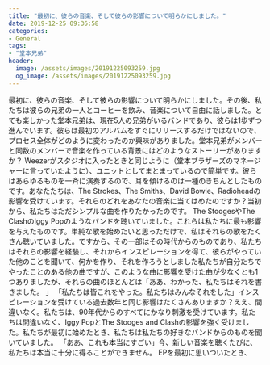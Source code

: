 ```yaml
---
title: "最初に、彼らの音楽、そして彼らの影響について明らかにしました。"
date: 2019-12-25 09:36:58
categories:
- General
tags:
- "堂本兄弟"
header:
  image: /assets/images/20191225093259.jpg
  og_image: /assets/images/20191225093259.jpg
---
```


最初に、彼らの音楽、そして彼らの影響について明らかにしました。その後、私たちは彼らの兄弟の一人とコーヒーを飲み、音楽について自由に話しました。とても楽しかった堂本兄弟は、現在5人の兄弟がいるバンドであり、彼らは1歩ずつ進んでいます。彼らは最初のアルバムをすぐにリリースするだけではないので、プロセス全体がどのように変わったのか興味がありました。堂本兄弟がメンバーと同数のメンバーで音楽を作っている背景にはどのようなストーリーがありますか？ Weezerがスタジオに入ったときと同じように（堂本ブラザーズのマネージャーに言っていたように）、ユニットとしてまとまっているので簡単です。彼らはあらゆるものを一斉に演奏するので、耳を傾けるのは一種のきちんとしたものです。あなたたちは、The Strokes、The Smiths、David Bowie、Radioheadの影響を受けています。それらのどれをあなたの音楽に当てはめたのですか？当初から、私たちはただシンプルな曲を作りたかったのです。 The StoogesやThe ClashのIggy Popのようなバンドを聴いていました。これらは私たちに最も影響を与えたものです。単純な歌を始めたいと思っただけで、私はそれらの歌をたくさん聴いていました。ですから、その一部はその時代からのものであり、私たちはそれらの影響を経験し、それからインスピレーションを得て、彼らがやっていた他のことを聞いて、何かを作り、それを作ろうとしました私たちが自分たちでやったことのある他の曲ですが、このような曲に影響を受けた曲が少なくとも1つありましたが、それらの曲のほとんどは「ああ、わかった、私たちはそれを書きました。 」 「私たちは皆これをやった。私たちはみんなそれをした」インスピレーションを受けている過去数年と同じ影響はたくさんありますか？ええ、間違いなく。私たちは、90年代からのすべてにかなり刺激を受けています。私たちは間違いなく、Iggy PopとThe Stooges and Clashの影響を強く受けました。私たちが最初に始めたとき、私たちは私たちの好きなバンドからのものを聞いていました。 「ああ、これも本当にすごい」今、新しい音楽を聴くたびに、私たちは本当に十分に得ることができません。 EPを最初に思いついたとき、
